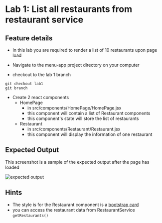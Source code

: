 # Lab 1: List all restaurants from restaurant service

## Feature details
- In this lab you are required to render a list of 10 restaurants upon page load

- Navigate to the menu-app project directory on your computer
- checkout to the lab 1 branch
```
git checkout lab1
git branch
``` 

- Create 2 react components 
  - HomePage 
    - in src/components/HomePage/HomePage.jsx
    - this component will contain a list of Restaurant components
    - this component's state will store the list of restaurants
  - Restaurant
    - in src/components/Restaurant/Restaurant.jsx
    - this component will display the information of one restaurant

## Expected Output
This screenshot is a sample of the expected output after the page has loaded

![expected output](../.gitbook/assets/front-end-web-development/react/menu-app-labs/lab1-output.png)


## Hints
- The style is for the Restaurant component is a [bootstrap card](https://getbootstrap.com/docs/4.0/components/card/) 
- you can access the restaurant data from RestaurantService `getRestaurants()`